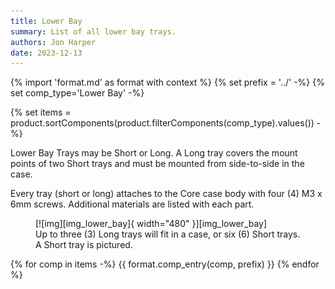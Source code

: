 ```yaml
---
title: Lower Bay
summary: List of all lower bay trays.
authors: Jon Harper
date: 2023-12-13
---
```


{% import 'format.md' as format with context %}
{% set prefix = '../' -%}
{% set comp_type='Lower Bay' -%}

{% set items = product.sortComponents(product.filterComponents(comp_type).values()) -%}

Lower Bay Trays may be Short or Long. A Long tray covers the mount points of two Short trays and must be mounted from side-to-side in the case.

Every tray (short or long) attaches to the Core case body with four (4) M3 x 6mm screws. Additional materials are listed with each part.

<figure markdown>
  [![img][img_lower_bay]{ width="480" }][img_lower_bay]
  <figcaption>Up to three (3) Long trays will fit in a case, or six (6) Short trays.
    <br/>A Short tray is pictured.</figcaption>
</figure>

[img_lower_bay]: ../img/components/lower_bay.webp

{% for comp in items -%}
{{ format.comp_entry(comp, prefix) }}
{% endfor %}